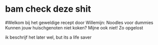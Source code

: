# bam check deze shit

#Welkom bij het geweldige recept door Willemijn: Noodles voor dummies
Kunnen jouw huischgenoten niet koken? Mijne ook niet!
Zo opgelost



ik beschrijf het later wel, but its a life saver